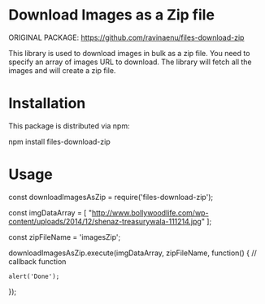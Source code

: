 # Download Images as a Zip file

ORIGINAL PACKAGE: https://github.com/ravinaenu/files-download-zip


This library is used to download images in bulk as a zip file. 
You need to specify an array of images URL to download. The library will fetch all the images and will create a zip file.



# Installation

This package is distributed via npm:

npm install files-download-zip

# Usage


  const downloadImagesAsZip = require('files-download-zip');
  
  const imgDataArray =  [
      "http://www.bollywoodlife.com/wp-content/uploads/2014/12/shenaz-treasurywala-111214.jpg"
  ];

  const zipFileName = 'imagesZip';

  downloadImagesAsZip.execute(imgDataArray, zipFileName, function() {   // callback function

    alert('Done');
   
  });



